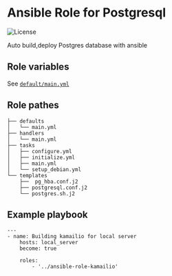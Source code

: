 # Ansible Role for Postgresql
![License](https://img.shields.io/github/license/mach1el/ansible-role-postgresql?color=orange&style=plastic)

Auto build,deploy Postgres database with ansible

## Role variables
See [`default/main.yml`](https://github.com/mach1el/ansible-role-postgresql/blob/master/defaults/main.yml)

## Role pathes

	├── defaults
	│   └── main.yml
	├── handlers
	│   └── main.yml
	├── tasks
	│   ├── configure.yml
	│   ├── initialize.yml
	│   ├── main.yml
	│   └── setup_debian.yml
	└── templates
        ├──  pg_hba.conf.j2
        ├── postgresql.conf.j2
        └── postgres.sh.j2

## Example playbook
	---
	- name: Building kamailio for local server
		hosts: local_server
		become: true

		roles:
			- '../ansible-role-kamailio'
